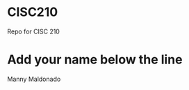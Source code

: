 # CISC210
Repo for CISC 210

Add your name below the line
============================
Manny Maldonado